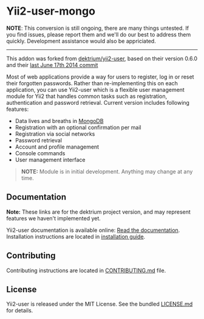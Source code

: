 # Yii2-user-mongo

**NOTE**: This conversion is still ongoing, there are many things untested. If you find issues, please report them and we'll do our best to address them quickly. Development assistance would also be appriciated.

___

This addon was forked from [dektrium/yii2-user](https://github.com/dektrium/yii2-user), based on their version 0.6.0 and their [last June 17th 2014 commit](https://github.com/dektrium/yii2-user/commit/d36b851c8c913db4572faacedfc21b79f93b8834)

Most of web applications provide a way for users to register, log in or reset their forgotten passwords. Rather than re-implementing this on each application, you can use Yii2-user which is a flexible user management module for Yii2 that handles common tasks such as registration, authentication and password retrieval. Current version includes following features:

* Data lives and breaths in [MongoDB](http://www.mongodb.org/)
* Registration with an optional confirmation per mail
* Registration via social networks
* Password retrieval
* Account and profile management
* Console commands
* User management interface

> **NOTE:** Module is in initial development. Anything may change at any time.

## Documentation

**Note:** These links are for the dektrium project version, and may represent features we haven't implemented yet.

Yii2-user documentation is available online: [Read the documentation](http://yii2-user.readthedocs.org/en/latest/).
Installation instructions are located in [installation guide](http://yii2-user.readthedocs.org/en/latest/getting-started/installation.html).

## Contributing

Contributing instructions are located in [CONTRIBUTING.md](CONTRIBUTING.md) file.

## License

Yii2-user is released under the MIT License. See the bundled [LICENSE.md](LICENSE.md) for details.
